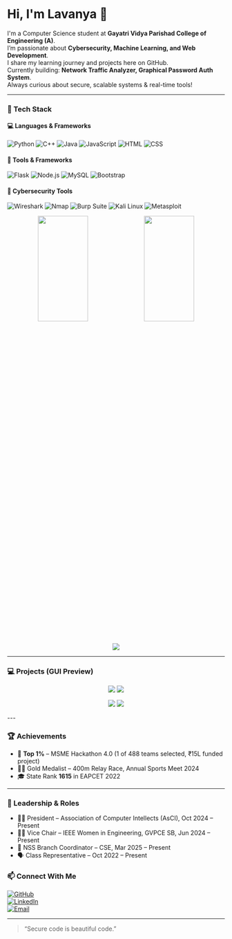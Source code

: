 # Hi, I'm Lavanya 👋

I'm a Computer Science student at **Gayatri Vidya Parishad College of Engineering (A)**.  
I’m passionate about **Cybersecurity, Machine Learning, and Web Development**.  
I share my learning journey and projects here on GitHub.  
Currently building: **Network Traffic Analyzer, Graphical Password Auth System**.  
Always curious about secure, scalable systems & real-time tools!

---

### 🧰 Tech Stack

#### 💻 Languages & Frameworks
![Python](https://img.shields.io/badge/python-3776AB?style=for-the-badge&logo=python&logoColor=white)
![C++](https://img.shields.io/badge/C++-00599C?style=for-the-badge&logo=cplusplus&logoColor=white)
![Java](https://img.shields.io/badge/java-007396?style=for-the-badge&logo=java&logoColor=white)
![JavaScript](https://img.shields.io/badge/javascript-F7DF1E?style=for-the-badge&logo=javascript&logoColor=black)
![HTML](https://img.shields.io/badge/html5-E34F26?style=for-the-badge&logo=html5&logoColor=white)
![CSS](https://img.shields.io/badge/css3-1572B6?style=for-the-badge&logo=css3&logoColor=white)

#### 🧩 Tools & Frameworks
![Flask](https://img.shields.io/badge/flask-000000?style=for-the-badge&logo=flask&logoColor=white)
![Node.js](https://img.shields.io/badge/node.js-339933?style=for-the-badge&logo=nodedotjs&logoColor=white)
![MySQL](https://img.shields.io/badge/mysql-4479A1?style=for-the-badge&logo=mysql&logoColor=white)
![Bootstrap](https://img.shields.io/badge/bootstrap-563D7C?style=for-the-badge&logo=bootstrap&logoColor=white)

#### 🔐 Cybersecurity Tools
![Wireshark](https://img.shields.io/badge/Wireshark-1679A7?style=for-the-badge&logo=wireshark&logoColor=white)
![Nmap](https://img.shields.io/badge/Nmap-00457C?style=for-the-badge)
![Burp Suite](https://img.shields.io/badge/Burp%20Suite-FE7F2D?style=for-the-badge)
![Kali Linux](https://img.shields.io/badge/Kali_Linux-557C94?style=for-the-badge&logo=kalilinux&logoColor=white)
![Metasploit](https://img.shields.io/badge/Metasploit-000000?style=for-the-badge)


<p align="center">
  <img src="https://github-readme-stats.vercel.app/api?username=lavanyaaaaaaa&show_icons=true&theme=tokyonight" width="48%" height="25%" />
  <img src="https://github-readme-stats.vercel.app/api/top-langs/?username=lavanyaaaaaaa&layout=compact&theme=tokyonight" width="48%" height="25%" />
</p>

<p align="center">
  <img src="https://github-readme-streak-stats.herokuapp.com?user=lavanyaaaaaaa&theme=tokyonight" />
</p>

---

### 💻 Projects (GUI Preview)

<p align="center">
  <img src="https://github-readme-stats.vercel.app/api/pin/?username=lavanyaaaaaaa&repo=network-traffic-analyzer&theme=tokyonight" />
  <img src="https://github-readme-stats.vercel.app/api/pin/?username=lavanyaaaaaaa&repo=encryption-tool&theme=tokyonight" />
</p>

<p align="center">
  <img src="https://github-readme-stats.vercel.app/api/pin/?username=lavanyaaaaaaa&repo=house-price-predictor&theme=tokyonight" />
  <img src="https://github-readme-stats.vercel.app/api/pin/?username=lavanyaaaaaaa&repo=python-vulnerability-scanner&theme=tokyonight" />
</p>
---

### 🏆 Achievements

- 🥇 **Top 1%** – MSME Hackathon 4.0 (1 of 488 teams selected, ₹15L funded project)
- 🏃‍♀️ Gold Medalist – 400m Relay Race, Annual Sports Meet 2024
- 🎓 State Rank **1615** in EAPCET 2022

---

### 👑 Leadership & Roles

- 👩‍💼 President – Association of Computer Intellects (AsCI), Oct 2024 – Present  
- 👩‍💻 Vice Chair – IEEE Women in Engineering, GVPCE SB, Jun 2024 – Present  
- 🧩 NSS Branch Coordinator – CSE, Mar 2025 – Present  
- 🗣️ Class Representative – Oct 2022 – Present

### 📫 Connect With Me
[![GitHub](https://img.shields.io/badge/GitHub-000000?style=for-the-badge&logo=github&logoColor=white)](https://github.com/lavanyaaaaaaa)  
[![LinkedIn](https://img.shields.io/badge/LinkedIn-0A66C2?style=for-the-badge&logo=linkedin&logoColor=white)](https://linkedin.com/in/lavanya-bethina)  
[![Email](https://img.shields.io/badge/Email-D14836?style=for-the-badge&logo=gmail&logoColor=white)](mailto:lavanyabethinaa@gmail.com)

---

> “Secure code is beautiful code.”
